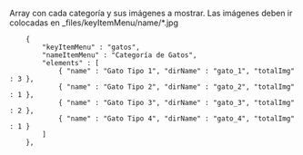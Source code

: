 Array con cada categoría y sus imágenes a mostrar.
Las imágenes deben ir colocadas en _files/keyItemMenu/name/*.jpg


		{
			"keyItemMenu" : "gatos",
			"nameItemMenu" : "Categoría de Gatos",
			"elements" : [
				{ "name" : "Gato Tipo 1", "dirName" : "gato_1", "totalImg" : 3 },
				{ "name" : "Gato Tipo 2", "dirName" : "gato_2", "totalImg" : 1 },
				{ "name" : "Gato Tipo 3", "dirName" : "gato_3", "totalImg" : 2 },
				{ "name" : "Gato Tipo 4", "dirName" : "gato_4", "totalImg" : 1 }
			]
		},